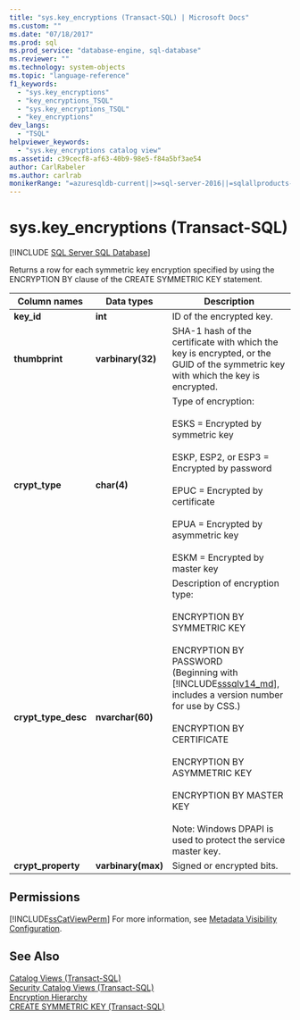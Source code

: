 ```yaml
---
title: "sys.key_encryptions (Transact-SQL) | Microsoft Docs"
ms.custom: ""
ms.date: "07/18/2017"
ms.prod: sql
ms.prod_service: "database-engine, sql-database"
ms.reviewer: ""
ms.technology: system-objects
ms.topic: "language-reference"
f1_keywords: 
  - "sys.key_encryptions"
  - "key_encryptions_TSQL"
  - "sys.key_encryptions_TSQL"
  - "key_encryptions"
dev_langs: 
  - "TSQL"
helpviewer_keywords: 
  - "sys.key_encryptions catalog view"
ms.assetid: c39cecf8-af63-40b9-98e5-f84a5bf3ae54
author: CarlRabeler
ms.author: carlrab
monikerRange: "=azuresqldb-current||>=sql-server-2016||=sqlallproducts-allversions||>=sql-server-linux-2017||=azuresqldb-mi-current"
---
```

# sys.key_encryptions (Transact-SQL)
[!INCLUDE [SQL Server SQL Database](../../includes/applies-to-version/sql-asdb.md)]

  Returns a row for each symmetric key encryption specified by using the ENCRYPTION BY clause of the CREATE SYMMETRIC KEY statement.  

  
|Column names|Data types|Description|  
|------------------|----------------|-----------------|  
|**key_id**|**int**|ID of the encrypted key.|  
|**thumbprint**|**varbinary(32)**|SHA-1 hash of the certificate with which the key is encrypted, or the GUID of the symmetric key with which the key is encrypted.|  
|**crypt_type**|**char(4)**|Type of encryption:<br /><br /> ESKS = Encrypted by symmetric key<br /><br /> ESKP, ESP2, or ESP3 = Encrypted by password<br /><br /> EPUC = Encrypted by certificate<br /><br /> EPUA = Encrypted by asymmetric key<br /><br /> ESKM = Encrypted by master key|  
|**crypt_type_desc**|**nvarchar(60)**|Description of encryption type:<br /><br /> ENCRYPTION BY SYMMETRIC KEY<br /><br /> ENCRYPTION BY PASSWORD <br />(Beginning with [!INCLUDE[sssqlv14_md](../../includes/sssqlv14-md.md)], includes a version number for use by CSS.)<br /><br /> ENCRYPTION BY CERTIFICATE<br /><br /> ENCRYPTION BY ASYMMETRIC KEY<br /><br /> ENCRYPTION BY MASTER KEY<br /><br /> Note: Windows DPAPI is used to protect the service master key.|  
|**crypt_property**|**varbinary(max)**|Signed or encrypted bits.|  
  
## Permissions  
 [!INCLUDE[ssCatViewPerm](../../includes/sscatviewperm-md.md)] For more information, see [Metadata Visibility Configuration](../../relational-databases/security/metadata-visibility-configuration.md).  
  
## See Also  
 [Catalog Views &#40;Transact-SQL&#41;](../../relational-databases/system-catalog-views/catalog-views-transact-sql.md)   
 [Security Catalog Views &#40;Transact-SQL&#41;](../../relational-databases/system-catalog-views/security-catalog-views-transact-sql.md)   
 [Encryption Hierarchy](../../relational-databases/security/encryption/encryption-hierarchy.md)   
 [CREATE SYMMETRIC KEY &#40;Transact-SQL&#41;](../../t-sql/statements/create-symmetric-key-transact-sql.md)  
  
  
